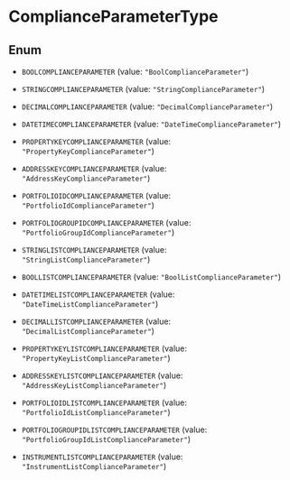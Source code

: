 

# ComplianceParameterType

## Enum


* `BOOLCOMPLIANCEPARAMETER` (value: `"BoolComplianceParameter"`)

* `STRINGCOMPLIANCEPARAMETER` (value: `"StringComplianceParameter"`)

* `DECIMALCOMPLIANCEPARAMETER` (value: `"DecimalComplianceParameter"`)

* `DATETIMECOMPLIANCEPARAMETER` (value: `"DateTimeComplianceParameter"`)

* `PROPERTYKEYCOMPLIANCEPARAMETER` (value: `"PropertyKeyComplianceParameter"`)

* `ADDRESSKEYCOMPLIANCEPARAMETER` (value: `"AddressKeyComplianceParameter"`)

* `PORTFOLIOIDCOMPLIANCEPARAMETER` (value: `"PortfolioIdComplianceParameter"`)

* `PORTFOLIOGROUPIDCOMPLIANCEPARAMETER` (value: `"PortfolioGroupIdComplianceParameter"`)

* `STRINGLISTCOMPLIANCEPARAMETER` (value: `"StringListComplianceParameter"`)

* `BOOLLISTCOMPLIANCEPARAMETER` (value: `"BoolListComplianceParameter"`)

* `DATETIMELISTCOMPLIANCEPARAMETER` (value: `"DateTimeListComplianceParameter"`)

* `DECIMALLISTCOMPLIANCEPARAMETER` (value: `"DecimalListComplianceParameter"`)

* `PROPERTYKEYLISTCOMPLIANCEPARAMETER` (value: `"PropertyKeyListComplianceParameter"`)

* `ADDRESSKEYLISTCOMPLIANCEPARAMETER` (value: `"AddressKeyListComplianceParameter"`)

* `PORTFOLIOIDLISTCOMPLIANCEPARAMETER` (value: `"PortfolioIdListComplianceParameter"`)

* `PORTFOLIOGROUPIDLISTCOMPLIANCEPARAMETER` (value: `"PortfolioGroupIdListComplianceParameter"`)

* `INSTRUMENTLISTCOMPLIANCEPARAMETER` (value: `"InstrumentListComplianceParameter"`)



